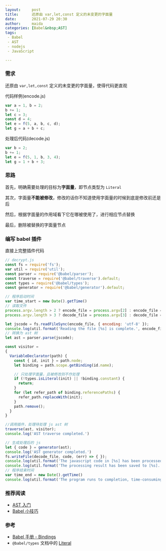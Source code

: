 ```yaml
---
layout:     post  
title:      还原由 var,let,const 定义的未变更的字面量  
date:       2021-07-29 20:30   
author:     maida  
categories: [Babel&nbsp;AST]  
tags:  
 - Babel
 - AST
 - nodejs
 - JavaScript

---
```



### 需求
还原由 `var,let,const` 定义的未变更的字面量，使得代码更直观

代码样例(encode.js)  
```javascript
var a = 1, b = 2;
b += 1;
let c = 3;
const d = 4;
let e = f(5, a, b, c, d);
let g = a + b + c;
```

处理后代码(decode.js)
```javascript
var b = 2;
b += 1;
let e = f(5, 1, b, 3, 4);
let g = 1 + b + 3;
```

### 思路
首先，明确需要处理的目标为**字面量**，即节点类型为 `Literal`  

其次，字面量**不能被修改**，修改的话你不知道使用字面量的时候到底是修改前还是后  

然后，根据字面量的作用域看下它在哪被使用了，进行相应节点替换  

最后，删除被替换的字面量节点

### 编写 babel 插件
直接上完整插件代码  
```javascript
// decrypt.js
const fs = require('fs');
var util = require('util');
const parser = require('@babel/parser');
const traverse = require('@babel/traverse').default;
const types = require('@babel/types');
const generator = require('@babel/generator').default;

// 程序启动时间
var time_start = new Date().getTime()
// 读取文件
process.argv.length > 2 ? encode_file = process.argv[2] : encode_file = 'encode.js';
process.argv.length > 3 ? decode_file = process.argv[3] : decode_file = 'decode.js';

let jscode = fs.readFileSync(encode_file, { encoding: 'utf-8' });
console.log(util.format('Reading the file [%s] is complete.', encode_file))
// 转换为 ast 树
let ast = parser.parse(jscode);

const visitor =
{
  VariableDeclarator(path) {
    const { id, init } = path.node;
    let binding = path.scope.getBinding(id.name);

    // 只处理字面量，且被修改则不作处理
    if (!types.isLiteral(init) || !binding.constant) {
      return;
    }
    for (let refer_path of binding.referencePaths) {
      refer_path.replaceWith(init);
    }
    path.remove();
  }
}

//调用插件，处理待处理 js ast 树
traverse(ast, visitor);
console.log('AST traverse completed.')

// 生成处理后的 js
let { code } = generator(ast);
console.log('AST generator completed.')
fs.writeFile(decode_file, code, (err) => { });
console.log(util.format('The javascript code in [%s] has been processed.', encode_file))
console.log(util.format('The processing result has been saved to [%s].', decode_file))
// 程序结束时间
var time_end = new Date().getTime()
console.log(util.format('The program runs to completion, time-consuming: %s s', (time_end - time_start) / 1000))
```

### 推荐阅读
- [AST 入门](/2021/07/27/AST入门.html)
- [Babel 小技巧](/2021/07/28/Babel-小技巧.html)

### 参考
- [Babel 手册 - Bindings](https://github.com/jamiebuilds/babel-handbook/blob/master/translations/zh-Hans/plugin-handbook.md#bindings%E7%BB%91%E5%AE%9A)
- `@babel/types` 文档中的 [Literal](https://babeljs.io/docs/en/babel-types#literal)